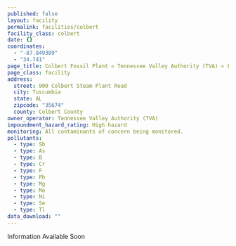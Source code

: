 ```yaml
---
published: false
layout: facility
permalink: facilities/colbert
facility_class: colbert
date: {}
coordinates: 
  - "-87.849389"
  - "34.741"
page_title: Colbert Fossil Plant « Tennessee Valley Authority (TVA) « Facilities
page_class: facility
address: 
  street: 900 Colbert Steam Plant Road
  city: Tuscumbia
  state: AL
  zipcode: "35674"
  county: Colbert County
owner_operator: Tennessee Valley Authority (TVA)
impoundment_hazard_rating: High hazard
monitoring: All contaminants of concern being monitored.
pollutants: 
  - type: Sb
  - type: As
  - type: B
  - type: Cr
  - type: F
  - type: Pb
  - type: Mg
  - type: Mo
  - type: Ni
  - type: Se
  - type: Tl
data_download: ""
---
```


Information Available Soon